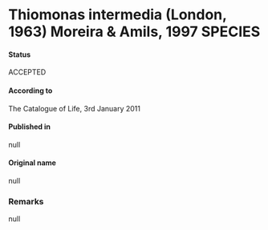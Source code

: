 # Thiomonas intermedia (London, 1963) Moreira & Amils, 1997 SPECIES

#### Status
ACCEPTED

#### According to
The Catalogue of Life, 3rd January 2011

#### Published in
null

#### Original name
null

### Remarks
null